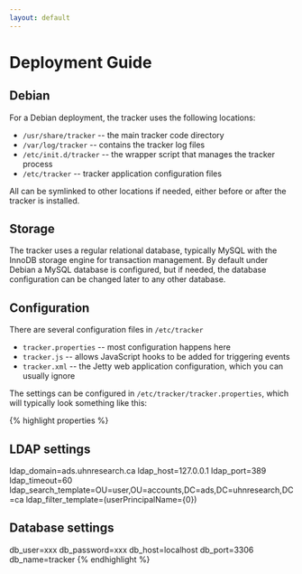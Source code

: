 ```yaml
---
layout: default
---
```


# Deployment Guide


## Debian

For a Debian deployment, the tracker uses the following locations:

* `/usr/share/tracker` -- the main tracker code directory
* `/var/log/tracker` -- contains the tracker log files
* `/etc/init.d/tracker` -- the wrapper script that manages the tracker process
* `/etc/tracker` -- tracker application configuration files

All can be symlinked to other locations if needed, either before or after
the tracker is installed.


## Storage

The tracker uses a regular relational database, typically MySQL with the
InnoDB storage engine for transaction management. By default under Debian
a MySQL database is configured, but if needed, the database configuration
can be changed later to any other database.


## Configuration

There are several configuration files in `/etc/tracker`

* `tracker.properties` -- most configuration happens here
* `tracker.js` -- allows JavaScript hooks to be added for triggering events
* `tracker.xml` -- the Jetty web application configuration, which you can usually ignore

The settings can be configured in `/etc/tracker/tracker.properties`,
which will typically look something like this:

{% highlight properties %}
## LDAP settings
ldap_domain=ads.uhnresearch.ca
ldap_host=127.0.0.1
ldap_port=389
ldap_timeout=60
ldap_search_template=OU=user,OU=accounts,DC=ads,DC=uhnresearch,DC=ca
ldap_filter_template=(userPrincipalName={0})

## Database settings
db_user=xxx
db_password=xxx
db_host=localhost
db_port=3306
db_name=tracker
{% endhighlight %}
